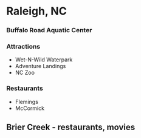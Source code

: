 # Raleigh, NC
### Buffalo Road Aquatic Center
### Attractions
- Wet-N-Wild Waterpark
- Adventure Landings
- NC Zoo
### Restaurants
- Flemings
- McCormick
## Brier Creek - restaurants, movies
